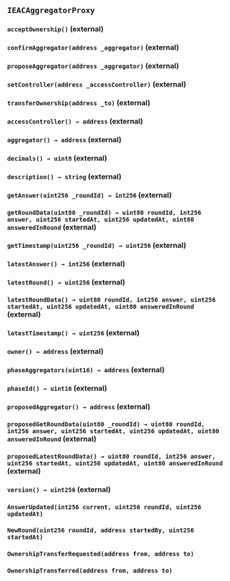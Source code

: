 ## `IEACAggregatorProxy`






### `acceptOwnership()` (external)





### `confirmAggregator(address _aggregator)` (external)





### `proposeAggregator(address _aggregator)` (external)





### `setController(address _accessController)` (external)





### `transferOwnership(address _to)` (external)





### `accessController() → address` (external)





### `aggregator() → address` (external)





### `decimals() → uint8` (external)





### `description() → string` (external)





### `getAnswer(uint256 _roundId) → int256` (external)





### `getRoundData(uint80 _roundId) → uint80 roundId, int256 answer, uint256 startedAt, uint256 updatedAt, uint80 answeredInRound` (external)





### `getTimestamp(uint256 _roundId) → uint256` (external)





### `latestAnswer() → int256` (external)





### `latestRound() → uint256` (external)





### `latestRoundData() → uint80 roundId, int256 answer, uint256 startedAt, uint256 updatedAt, uint80 answeredInRound` (external)





### `latestTimestamp() → uint256` (external)





### `owner() → address` (external)





### `phaseAggregators(uint16) → address` (external)





### `phaseId() → uint16` (external)





### `proposedAggregator() → address` (external)





### `proposedGetRoundData(uint80 _roundId) → uint80 roundId, int256 answer, uint256 startedAt, uint256 updatedAt, uint80 answeredInRound` (external)





### `proposedLatestRoundData() → uint80 roundId, int256 answer, uint256 startedAt, uint256 updatedAt, uint80 answeredInRound` (external)





### `version() → uint256` (external)






### `AnswerUpdated(int256 current, uint256 roundId, uint256 updatedAt)`





### `NewRound(uint256 roundId, address startedBy, uint256 startedAt)`





### `OwnershipTransferRequested(address from, address to)`





### `OwnershipTransferred(address from, address to)`





